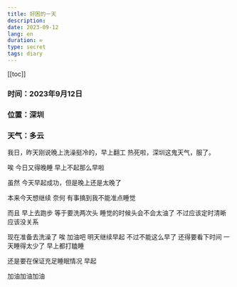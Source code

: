 ```yaml
---
title: 好困的一天
description: 
date: 2023-09-12
lang: en
duration: ∞
type: secret
tags: diary
---
```

[[toc]]

### 时间：2023年9月12日 

### 位置：深圳

### 天气：多云

我日，昨天刚说晚上洗澡挺冷的，早上翻工 热死啦，深圳这鬼天气，服了。

唉 今日又得晚睡 早上不起那么早啦

虽然 今天早起成功，但是晚上还是太晚了

本来今天想继续 奈何 有事搞到我不能准点睡觉

而且 早上去跑步 等于要洗两次头 睡觉的时候头会不会太油了 不过应该定时清晰 应该没关系

现在准备去洗澡了 唉 加油吧 明天继续早起 不过不能这么早了  还得要看下时间 一天睡得太少了 早上都打瞌睡 

还是要在保证充足睡眠情况 早起

加油加油加油
